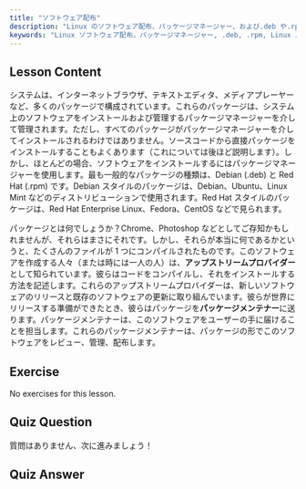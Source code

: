 ```yaml
---
title: "ソフトウェア配布"
description: "Linux のソフトウェア配布、パッケージマネージャー、および.deb や.rpm などのパッケージタイプについて学びます。Linux システムでのソフトウェア管理方法を理解します。"
keywords: "Linux ソフトウェア配布，パッケージマネージャー, .deb, .rpm, Linux パッケージ，初心者 Linux, Linux チュートリアル，ソフトウェアインストール"
---
```


## Lesson Content

システムは、インターネットブラウザ、テキストエディタ、メディアプレーヤーなど、多くのパッケージで構成されています。これらのパッケージは、システム上のソフトウェアをインストールおよび管理するパッケージマネージャーを介して管理されます。ただし、すべてのパッケージがパッケージマネージャーを介してインストールされるわけではありません。ソースコードから直接パッケージをインストールすることもよくあります（これについては後ほど説明します）。しかし、ほとんどの場合、ソフトウェアをインストールするにはパッケージマネージャーを使用します。最も一般的なパッケージの種類は、Debian (.deb) と Red Hat (.rpm) です。Debian スタイルのパッケージは、Debian、Ubuntu、Linux Mint などのディストリビューションで使用されます。Red Hat スタイルのパッケージは、Red Hat Enterprise Linux、Fedora、CentOS などで見られます。

パッケージとは何でしょうか？Chrome、Photoshop などとしてご存知かもしれませんが、それらはまさにそれです。しかし、それらが本当に何であるかというと、たくさんのファイルが 1 つにコンパイルされたものです。このソフトウェアを作成する人々（または時には一人の人）は、**アップストリームプロバイダー**として知られています。彼らはコードをコンパイルし、それをインストールする方法を記述します。これらのアップストリームプロバイダーは、新しいソフトウェアのリリースと既存のソフトウェアの更新に取り組んでいます。彼らが世界にリリースする準備ができたとき、彼らはパッケージを**パッケージメンテナー**に送ります。パッケージメンテナーは、このソフトウェアをユーザーの手に届けることを担当します。これらのパッケージメンテナーは、パッケージの形でこのソフトウェアをレビュー、管理、配布します。

## Exercise

No exercises for this lesson.

## Quiz Question

質問はありません、次に進みましょう！

## Quiz Answer
